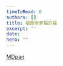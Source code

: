 ```yaml
---
timeToRead: 0
authors: []
title: 福是全家福的福
excerpt: ''
date: 
hero: ""
---
```

[MDpan](https://mdpan.tk/%E7%A6%8F%E6%98%AF%E5%85%A8%E5%AE%B6%E7%A6%8F%E7%9A%84%E7%A6%8F)